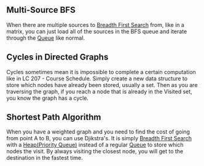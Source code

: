 
## Multi-Source BFS

When there are multiple sources to [Breadth First Search](Breadth%20First%20Search.md) from, like in a matrix, you can just load all of the sources in the BFS queue and iterate through the [Queue](Queues.md) like normal.


## Cycles in Directed Graphs

Cycles sometimes mean it is impossible to complete a certain computation like in LC 207 - Course Schedule. Simply create a new data structure to store which nodes have already been stored, usually a set. Then as you are traversing the graph, if you reach a node that is already in the Visited set, you know the graph has a cycle.

## Shortest Path Algorithm

When you have a weighted graph and you need to find the cost of going from point A to B, you can use Djikstra's. It is simply [Breadth First Search](Breadth%20First%20Search.md) with a [Heap(Priority Queue)](Heaps.md) instead of a regular [Queue](Queues.md) to store which nodes the visit. By always visiting the closest node, you will get to the destination in the fastest time.